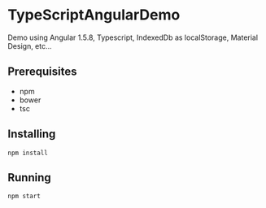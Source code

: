 # TypeScriptAngularDemo
Demo using Angular 1.5.8, Typescript, IndexedDb as localStorage, Material Design, etc...

## Prerequisites

* npm
* bower
* tsc


## Installing

    npm install

## Running

    npm start




